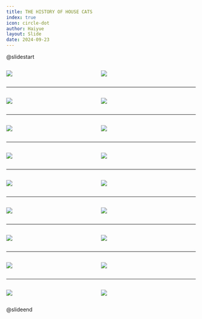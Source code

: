 ```yaml
---
title: THE HISTORY OF HOUSE CATS
index: true
icon: circle-dot
author: Haiyue
layout: Slide
date: 2024-09-23
---
```

 
@slidestart

<div style="display:flex">
<div style="flex:1">

![](/reading/english/Level-M/THE%20HISTORY%20OF%20HOUSE%20CATS/001.webp)
</div>
<div style="flex:1">

![](/reading/english/Level-M/THE%20HISTORY%20OF%20HOUSE%20CATS/002.webp)
</div>
</div>

---

<div style="display:flex">
<div style="flex:1">

![](/reading/english/Level-M/THE%20HISTORY%20OF%20HOUSE%20CATS/003.webp)
</div>
<div style="flex:1">

![](/reading/english/Level-M/THE%20HISTORY%20OF%20HOUSE%20CATS/004.webp)
</div>
</div>

---

<div style="display:flex">
<div style="flex:1">

![](/reading/english/Level-M/THE%20HISTORY%20OF%20HOUSE%20CATS/005.webp)
</div>
<div style="flex:1">

![](/reading/english/Level-M/THE%20HISTORY%20OF%20HOUSE%20CATS/006.webp)
</div>
</div>

---

<div style="display:flex">
<div style="flex:1">

![](/reading/english/Level-M/THE%20HISTORY%20OF%20HOUSE%20CATS/007.webp)
</div>
<div style="flex:1">

![](/reading/english/Level-M/THE%20HISTORY%20OF%20HOUSE%20CATS/008.webp)
</div>
</div>

---

<div style="display:flex">
<div style="flex:1">

![](/reading/english/Level-M/THE%20HISTORY%20OF%20HOUSE%20CATS/009.webp)
</div>
<div style="flex:1">

![](/reading/english/Level-M/THE%20HISTORY%20OF%20HOUSE%20CATS/010.webp)
</div>
</div>

---

<div style="display:flex">
<div style="flex:1">

![](/reading/english/Level-M/THE%20HISTORY%20OF%20HOUSE%20CATS/011.webp)
</div>
<div style="flex:1">

![](/reading/english/Level-M/THE%20HISTORY%20OF%20HOUSE%20CATS/012.webp)
</div>
</div>

---

<div style="display:flex">
<div style="flex:1">

![](/reading/english/Level-M/THE%20HISTORY%20OF%20HOUSE%20CATS/013.webp)
</div>
<div style="flex:1">

![](/reading/english/Level-M/THE%20HISTORY%20OF%20HOUSE%20CATS/014.webp)
</div>
</div>

---

<div style="display:flex">
<div style="flex:1">

![](/reading/english/Level-M/THE%20HISTORY%20OF%20HOUSE%20CATS/015.webp)
</div>
<div style="flex:1">

![](/reading/english/Level-M/THE%20HISTORY%20OF%20HOUSE%20CATS/016.webp)
</div>
</div>

---

<div style="display:flex">
<div style="flex:1">

![](/reading/english/Level-M/THE%20HISTORY%20OF%20HOUSE%20CATS/017.webp)
</div>
<div style="flex:1">

![](/reading/english/Level-M/THE%20HISTORY%20OF%20HOUSE%20CATS/018.webp)
</div>
</div>

@slideend